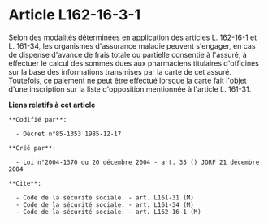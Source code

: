 # Article L162-16-3-1

Selon des modalités déterminées en application des articles L. 162-16-1 et L. 161-34, les organismes d'assurance maladie
peuvent s'engager, en cas de dispense d'avance de frais totale ou partielle consentie à l'assuré, à effectuer le calcul des
sommes dues aux pharmaciens titulaires d'officines sur la base des informations transmises par la carte de cet assuré.
Toutefois, ce paiement ne peut être effectué lorsque la carte fait l'objet d'une inscription sur la liste d'opposition
mentionnée à l'article L. 161-31.

**Liens relatifs à cet article**

	**Codifié par**:

	  - Décret n°85-1353 1985-12-17

	**Créé par**:

	  - Loi n°2004-1370 du 20 décembre 2004 - art. 35 () JORF 21 décembre 2004

	**Cite**:

	  - Code de la sécurité sociale. - art. L161-31 (M)
	  - Code de la sécurité sociale. - art. L161-34 (M)
	  - Code de la sécurité sociale. - art. L162-16-1 (M)
